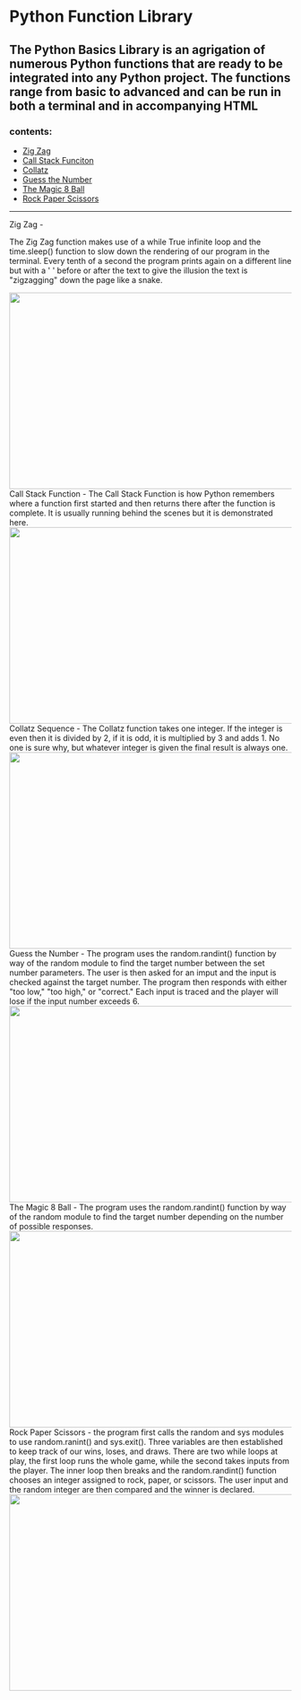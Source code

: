 # Python Function Library
<h2>The Python Basics Library is an agrigation of numerous Python functions that are ready to be integrated into any Python project. The functions range from basic to advanced and can be run in both a terminal and in accompanying HTML</h2>


<h3>contents:</h3>
  <div>
    <ul>
      <li><a href="#zigzag">Zig Zag</a></li>
      <li><a href="#callstack">Call Stack Funciton</a></li>
      <li><a href="#collatz">Collatz</a></li>
      <li><a href="#guessnum">Guess the Number</a></li>
      <li><a href="#m8">The Magic 8 Ball</a></li>
      <li><a href="#rps">Rock Paper Scissors</a></li>
    <ul>
 </div>
  

<hr>
<div id="zigzag">Zig Zag - <p>The Zig Zag function makes use of a while True infinite loop and the time.sleep() function to slow down the rendering of our program in the terminal. Every tenth of a second the program prints again on a different line but with a ' ' before or after the text to give the illusion the text is "zigzagging" down the page like a snake.<p>
</div>
<img src="https://github.com/JpBongiovanni/Python_Basics/blob/main/movies/zigzag.gif" width="530" height="350" />

<div id="callstack">Call Stack Function - The Call Stack Function is how Python remembers where a function first started and then returns there after the function is complete. It is usually running behind the scenes but it is demonstrated here. </div>
<img src="https://github.com/JpBongiovanni/Python_Basics/blob/main/movies/abcdCallStack.gif" width="530" height="350" />

<div id="collatz">Collatz Sequence - The Collatz function takes one integer. If the integer is even then it is divided by 2, if it is odd, it is multiplied by 3 and adds 1. No one is sure why, but whatever integer is given the final result is always one.</div>
<img src="https://github.com/JpBongiovanni/Python_Basics/blob/main/movies/collatz.gif" width="530" height="350" />

<div id="guessnum">Guess the Number - The program uses the random.randint() function by way of the random module to find the target number between the set number parameters. The user is then asked for an imput and the input is checked against the target number. The program then responds with either "too low," "too high," or "correct." Each input is traced and the player will lose if the input number exceeds 6. </div>
<img src="https://github.com/JpBongiovanni/Python_Basics/blob/main/movies/guessTheNumber.gif" width="530" height="350" />

<div id="m8">The Magic 8 Ball - The program uses the random.randint() function by way of the random module to find the target number depending on the number of possible responses.</div>
<img src="https://github.com/JpBongiovanni/Python_Basics/blob/main/movies/magic8ball.gif" width="530" height="350" />

<div id="rps">Rock Paper Scissors - the program first calls the random and sys modules to use random.ranint() and sys.exit(). Three variables are then established to keep track of our wins, loses, and draws. There are two while loops at play, the first loop runs the whole game, while the second takes inputs from the player. The inner loop then breaks and the random.randint() function chooses an integer assigned to rock, paper, or scissors. The user input and the random integer are then compared and the winner is declared.</div>
<img src="https://github.com/JpBongiovanni/Python_Basics/blob/main/movies/rock_paper_scissors.gif" width="530" height="350" />







